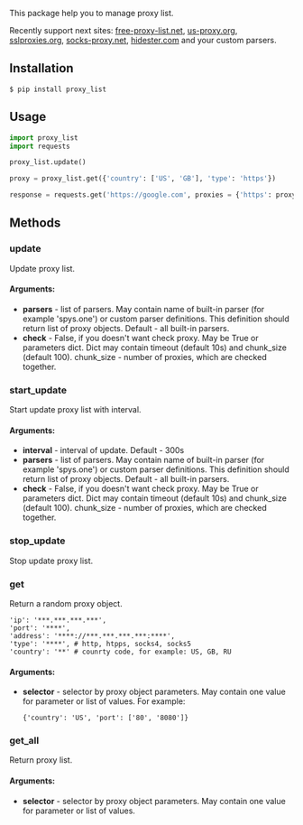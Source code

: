 This package help you to manage proxy list.

Recently support next sites:
<a href = 'https://free-proxy-list.net/'>free-proxy-list.net</a>,
<a href = 'https://www.us-proxy.org/'>us-proxy.org</a>,
<a href = 'https://www.sslproxies.org/'>sslproxies.org</a>,
<a href = 'https://www.socks-proxy.net/'>socks-proxy.net</a>,
<a href = 'https://hidester.com/proxylist/'>hidester.com</a>
and your custom parsers.

<h2> Installation </h2>

    $ pip install proxy_list

<h2> Usage </h2>

```python
import proxy_list
import requests

proxy_list.update()

proxy = proxy_list.get({'country': ['US', 'GB'], 'type': 'https'})

response = requests.get('https://google.com', proxies = {'https': proxy['address']})
```

<h2> Methods </h2>

<h3> update </h3>

Update proxy list.

<h4> Arguments: </h4>
<ul>
    <li>
        <b>parsers</b>
        - list of parsers. May contain name of built-in parser
        (for example 'spys.one') or custom parser definitions. This definition
        should return list of proxy objects. Default - all built-in parsers.
    </li>
    <li>
        <b>check</b>
        - False, if you doesn't want check proxy. May be True or parameters dict.
        Dict may contain timeout (default 10s) and chunk_size (default 100).
        chunk_size - number of proxies, which are checked together.
    </li>
</ul>

<h3> start_update </h3>

Start update proxy list with interval.

<h4> Arguments: </h4>
<ul>
    <li> <b>interval</b> - interval of update. Default - 300s</li>
    <li>
        <b>parsers</b>
        - list of parsers. May contain name of built-in parser
        (for example 'spys.one') or custom parser definitions. This definition
        should return list of proxy objects. Default - all built-in parsers.
    </li>
    <li>
        <b>check</b>
        - False, if you doesn't want check proxy. May be True or parameters dict.
        Dict may contain timeout (default 10s) and chunk_size (default 100).
        chunk_size - number of proxies, which are checked together.
    </li>
</ul>

<h3> stop_update </h3>

Stop update proxy list.

<h3> get </h3>

Return a random proxy object.

    'ip': '***.***.***.***',
    'port': '****',
    'address': '****://***.***.***.***:****',
    'type': '****', # http, htpps, socks4, socks5
    'country': '**' # counrty code, for example: US, GB, RU

<h4> Arguments: </h4>
<ul>
    <li>
        <b>selector</b>
        - selector by proxy object parameters. May contain one value for parameter or
        list of values. For example:
    </li>

    {'country': 'US', 'port': ['80', '8080']}
</ul>

<h3> get_all </h3>

Return proxy list.

<h4> Arguments: </h4>
<ul>
    <li>
        <b>selector</b>
        - selector by proxy object parameters. May contain one value for parameter or
        list of values.
    </li>
</ul>

